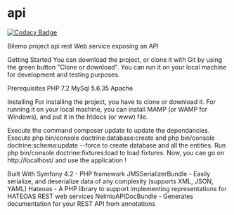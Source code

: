 # api

[![Codacy Badge](https://api.codacy.com/project/badge/Grade/8dd9dec784cd47ba87b091e2bf31a6de)](https://app.codacy.com/app/muhammedinandev/api?utm_source=github.com&utm_medium=referral&utm_content=muhammedInan/api&utm_campaign=Badge_Grade_Dashboard)

Bilemo project api rest
Web service exposing an API

Getting Started
You can download the project, or clone it with Git by using the green button "Clone or download". You can run it on your local machine for development and testing purposes.

Prerequisites
PHP 7.2
MySql 5.6.35
Apache

Installing
For installing the project, you have to clone or download it. For running it on your local machine, you can install MAMP (or WAMP for Windows), and put it in the htdocs (or www) file.

Execute the command composer update to update the dependancies.
Execute php bin/console doctrine:database:create and php bin/console doctrine:schema:update --force to create database and all the entities.
Run php bin/console doctrine:fixtures:load to load fixtures. Now, you can go on http://localhost/ and use the application !

Built With
Symfony 4.2 - PHP framework
JMSSerializerBundle - Easily serialize, and deserialize data of any complexity (supports XML, JSON, YAML)
Hateoas - A PHP library to support implementing representations for HATEOAS REST web services
NelmioAPIDocBundle - Generates documentation for your REST API from annotations

